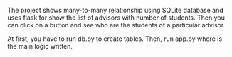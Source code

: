 The project shows many-to-many relationship using SQLite database and uses flask for show the list of advisors with number of students. Then you can click on a button and see
who are the students of a particular advisor.

At first, you have to run db.py to create tables. 
Then, run app.py where is the main logic written.
